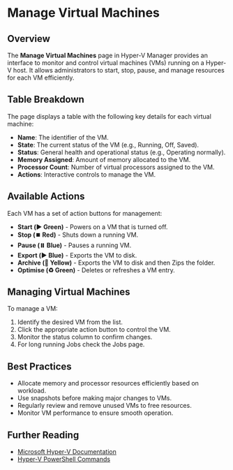 # Manage Virtual Machines

## Overview
The **Manage Virtual Machines** page in Hyper-V Manager provides an interface to monitor and control virtual machines (VMs) running on a Hyper-V host. It allows administrators to start, stop, pause, and manage resources for each VM efficiently.

## Table Breakdown
The page displays a table with the following key details for each virtual machine:

- **Name**: The identifier of the VM.
- **State**: The current status of the VM (e.g., Running, Off, Saved).
- **Status**: General health and operational status (e.g., Operating normally).
- **Memory Assigned**: Amount of memory allocated to the VM.
- **Processor Count**: Number of virtual processors assigned to the VM.
- **Actions**: Interactive controls to manage the VM.

## Available Actions
Each VM has a set of action buttons for management:

- **Start (▶️ Green)** - Powers on a VM that is turned off.
- **Stop (⏹️ Red)** - Shuts down a running VM.
- **Pause (⏸️ Blue)** - Pauses a running VM.
- **Export (▶️ Blue)** - Exports the VM to disk.
- **Archive (📂 Yellow)** - Exports the VM to disk and then Zips the folder.
- **Optimise (♻️ Green)** - Deletes or refreshes a VM entry.

## Managing Virtual Machines
To manage a VM:
1. Identify the desired VM from the list.
2. Click the appropriate action button to control the VM.
3. Monitor the status column to confirm changes.
4. For long running Jobs check the Jobs page.

## Best Practices
- Allocate memory and processor resources efficiently based on workload.
- Use snapshots before making major changes to VMs.
- Regularly review and remove unused VMs to free resources.
- Monitor VM performance to ensure smooth operation.

## Further Reading
- [Microsoft Hyper-V Documentation](https://docs.microsoft.com/en-us/virtualization/hyper-v/)
- [Hyper-V PowerShell Commands](https://docs.microsoft.com/en-us/powershell/module/hyper-v/)
